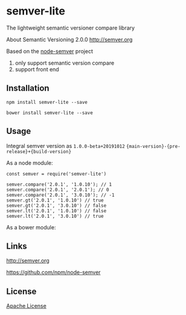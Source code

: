 # semver-lite 

The lightweight semantic versioner compare library

About Semantic Versioning 2.0.0 http://semver.org

Based on the [node-semver](https://github.com/npm/node-semver) project

1. only support semantic version compare
2. support front end

## Installation

`npm install semver-lite --save`

`bower install semver-lite --save`

## Usage

Integral semver version as `1.0.0-beta+20191012` `{main-version}-{pre-release}+{build-version}`

As a node module:
 
```
const semver = require('semver-lite')

semver.compare('2.0.1', '1.0.10'); // 1
semver.compare('2.0.1', '2.0.1'); // 0
semver.compare('2.0.1', '3.0.10'); // -1
semver.gt('2.0.1', '1.0.10') // true
semver.gt('2.0.1', '3.0.10') // false
semver.lt('2.0.1', '1.0.10') // false
semver.lt('2.0.1', '3.0.10') // true
```

As a bower module:

<script></script>

## Links

http://semver.org

https://github.com/npm/node-semver

## License

[Apache License](https://github.com/worktile/semver-lite/blob/master/LICENSE)
